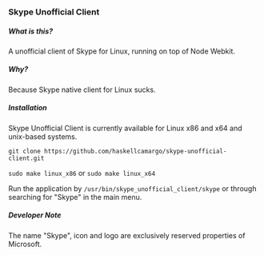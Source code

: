 ### Skype Unofficial Client

##### What is this?

A unofficial client of Skype for Linux, running on top of Node Webkit.

##### Why?

Because Skype native client for Linux sucks.

##### Installation

Skype Unofficial Client is currently available for Linux x86 and x64 and
unix-based systems.

`git clone https://github.com/haskellcamargo/skype-unofficial-client.git`

`sudo make linux_x86` or `sudo make linux_x64`

Run the application by `/usr/bin/skype_unofficial_client/skype` or through
searching for "Skype" in the main menu.

##### Developer Note

The name "Skype", icon and logo are exclusively reserved properties of
Microsoft.
